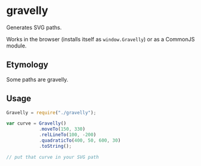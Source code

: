 gravelly
========

Generates SVG paths.

Works in the browser (installs itself as `window.Gravelly`) or as a CommonJS module.

Etymology
---------

Some paths are gravelly.

Usage
-----

```javascript
Gravelly = require("./gravelly");

var curve = Gravelly()
			.moveTo(150, 330)
			.relLineTo(100, -200)
			.quadraticTo(400, 50, 600, 30)
			.toString();

// put that curve in your SVG path
```